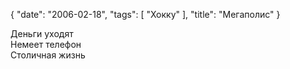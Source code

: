 {
   "date": "2006-02-18",
   "tags": [
      "Хокку"
   ],
   "title": "Мегаполис"
}

Деньги уходят  
Немеет телефон  
Столичная жизнь
